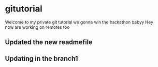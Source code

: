 # gitutorial
Welcome to my private git tutorial
we gonna win the hackathon babyy
Hey now are working on remotes too

## Updated the new readmefile

## Updating in the branch1